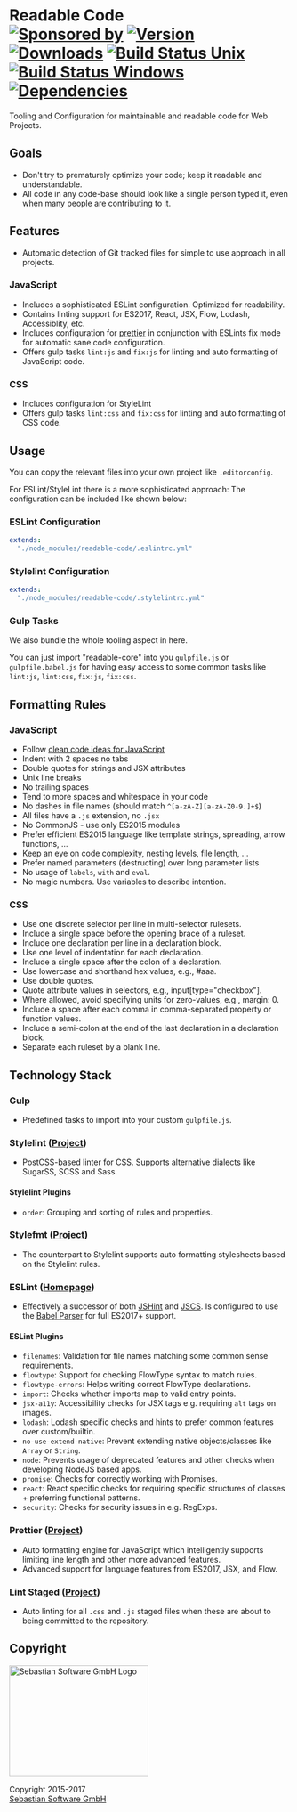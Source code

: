 # Readable Code<br/>[![Sponsored by][sponsor-img]][sponsor] [![Version][npm-version-img]][npm] [![Downloads][npm-downloads-img]][npm] [![Build Status Unix][travis-img]][travis] [![Build Status Windows][appveyor-img]][appveyor] [![Dependencies][deps-img]][deps]

[sponsor-img]: https://img.shields.io/badge/Sponsored%20by-Sebastian%20Software-692446.svg
[sponsor]: https://www.sebastian-software.de
[deps]: https://david-dm.org/sebastian-software/readable-code
[deps-img]: https://david-dm.org/sebastian-software/readable-code.svg
[npm]: https://www.npmjs.com/package/readable-code
[npm-downloads-img]: https://img.shields.io/npm/dm/readable-code.svg
[npm-version-img]: https://img.shields.io/npm/v/readable-code.svg
[travis-img]: https://img.shields.io/travis/sebastian-software/readable-code/master.svg?branch=master&label=unix%20build
[appveyor-img]: https://img.shields.io/appveyor/ci/swernerx/readable-code/master.svg?label=windows%20build
[travis]: https://travis-ci.org/sebastian-software/readable-code
[appveyor]: https://ci.appveyor.com/project/swernerx/readable-code/branch/master


Tooling and Configuration for maintainable and readable code for Web Projects.


## Goals

- Don't try to prematurely optimize your code; keep it readable and understandable.
- All code in any code-base should look like a single person typed it, even when many people are contributing to it.



## Features

- Automatic detection of Git tracked files for simple to use approach in all projects.

### JavaScript

- Includes a sophisticated ESLint configuration. Optimized for readability.
- Contains linting support for ES2017, React, JSX, Flow, Lodash, Accessiblity, etc.
- Includes configuration for [prettier](https://github.com/prettier/prettier) in conjunction with ESLints fix mode for automatic sane code configuration.
- Offers gulp tasks `lint:js` and `fix:js` for linting and auto formatting of JavaScript code.

### CSS

- Includes configuration for StyleLint 
- Offers gulp tasks `lint:css` and `fix:css` for linting and auto formatting of CSS code.




## Usage

You can copy the relevant files into your own project like `.editorconfig`. 

For ESLint/StyleLint there is a more sophisticated approach: The configuration can be included like shown below:

### ESLint Configuration

```yaml
extends:
  "./node_modules/readable-code/.eslintrc.yml"
```

### Stylelint Configuration

```yaml
extends:
  "./node_modules/readable-code/.stylelintrc.yml"
```

### Gulp Tasks

We also bundle the whole tooling aspect in here. 

You can just import "readable-core" into you `gulpfile.js` or `gulpfile.babel.js` for having easy access to some 
common tasks like `lint:js`, `lint:css`, `fix:js`, `fix:css`.




## Formatting Rules

### JavaScript

- Follow [clean code ideas for JavaScript](https://github.com/ryanmcdermott/clean-code-javascript)
- Indent with 2 spaces no tabs
- Double quotes for strings and JSX attributes
- Unix line breaks
- No trailing spaces 
- Tend to more spaces and whitespace in your code
- No dashes in file names (should match `^[a-zA-Z][a-zA-Z0-9.]+$`)
- All files have a `.js` extension, no `.jsx`
- No CommonJS - use only ES2015 modules
- Prefer efficient ES2015 language like template strings, spreading, arrow functions, ...
- Keep an eye on code complexity, nesting levels, file length, ...
- Prefer named parameters (destructing) over long parameter lists
- No usage of `labels`, `with` and `eval`.
- No magic numbers. Use variables to describe intention.

### CSS

- Use one discrete selector per line in multi-selector rulesets.
- Include a single space before the opening brace of a ruleset.
- Include one declaration per line in a declaration block.
- Use one level of indentation for each declaration.
- Include a single space after the colon of a declaration.
- Use lowercase and shorthand hex values, e.g., #aaa.
- Use double quotes.
- Quote attribute values in selectors, e.g., input[type="checkbox"].
- Where allowed, avoid specifying units for zero-values, e.g., margin: 0.
- Include a space after each comma in comma-separated property or function values.
- Include a semi-colon at the end of the last declaration in a declaration block.
- Separate each ruleset by a blank line.



## Technology Stack

### Gulp

- Predefined tasks to import into your custom `gulpfile.js`.

### Stylelint ([Project](https://github.com/stylelint/stylelint))

- PostCSS-based linter for CSS. Supports alternative dialects like SugarSS, SCSS and Sass.

#### Stylelint Plugins

- `order`: Grouping and sorting of rules and properties.

### Stylefmt ([Project](https://github.com/morishitter/stylefmt))

- The counterpart to Stylelint supports auto formatting stylesheets based on the Stylelint rules.

### ESLint ([Homepage](eslint.org))

- Effectively a successor of both [JSHint](http://jshint.com/) and [JSCS](http://jscs.info/). Is configured to use the [Babel Parser](https://github.com/babel/babel-eslint) for full ES2017+ support.

#### ESLint Plugins

- `filenames`: Validation for file names matching some common sense requirements.
- `flowtype`: Support for checking FlowType syntax to match rules.
- `flowtype-errors`: Helps writing correct FlowType declarations.
- `import`: Checks whether imports map to valid entry points.
- `jsx-a11y`: Accessibility checks for JSX tags e.g. requiring `alt` tags on images.
- `lodash`: Lodash specific checks and hints to prefer common features over custom/builtin.
- `no-use-extend-native`: Prevent extending native objects/classes like `Array` or `String`.
- `node`: Prevents usage of deprecated features and other checks when developing NodeJS based apps.
- `promise`: Checks for correctly working with Promises.
- `react`: React specific checks for requiring specific structures of classes + preferring functional patterns.
- `security`: Checks for security issues in e.g. RegExps.

### Prettier ([Project](https://github.com/prettier/prettier))

- Auto formatting engine for JavaScript which intelligently supports limiting line length and other more advanced features.
- Advanced support for language features from ES2017, JSX, and Flow.

### Lint Staged ([Project](https://github.com/okonet/lint-staged))

- Auto linting for all `.css` and `.js` staged files when these are about to being committed to the repository.




## Copyright

<img src="https://raw.githubusercontent.com/sebastian-software/readable-code/master/assets/sebastiansoftware.png" alt="Sebastian Software GmbH Logo" width="250" height="200"/>

Copyright 2015-2017<br/>[Sebastian Software GmbH](http://www.sebastian-software.de)
